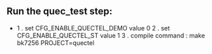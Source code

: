 
## Run the quec_test step:
- 1 . set  CFG_ENABLE_QUECTEL_DEMO  value 0
  2 . set  CFG_ENABLE_QUECTEL_ST  value 1
  3 . compile command : make bk7256 PROJECT=quectel   

